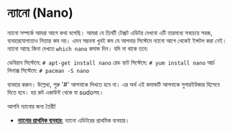 # ন্যানো (Nano) #

ন্যানো সম্পর্কে আমরা আগে কথা বলেছি। আমরা যে তিনটি টেক্সট এডিটর দেখবো এটি তারমধ্যে সবচেয়ে সহজ, ব্যবহারযোগ্যতাও নিতান্ত কম নয়। এমন সম্ভবনা খুবই কম যে আপনার সিস্টেমে ন্যানো আগে থেকেই ইন্সটল করা নেই। ন্যানো আছে কিনা দেখতে `which nano` কমান্ড দিন। যদি না থাকে তবে:

ডেবিয়ান সিস্টেমে: `# apt-get install nano`
রেড হ্যাট সিস্টেমে: `# yum install nano`
আর্চ লিনাক্স সিস্টেমে: `# pacman -S nano`

ব্যবহার করুন। উল্লেখ্য, শুরু '#' আপনাকে লিখতে হবে না। এর অর্থ এই কমান্ডটি আপনাকে সুপারইউজার হিসেবে দিতে হবে। হয় রুট একাউন্ট থেকে বা sudoসহ।

আপনি ন্যানোর জন্য তৈরী!

* [**ন্যানোর প্রাথমিক ব্যবহার**:](3.2.1.1.nano-basic.md) ন্যানো এডিটরের প্রাথমিক ব্যবহার।